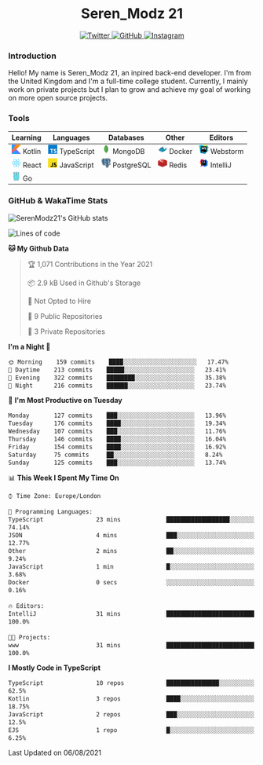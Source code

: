 <div align="center">
  <h1>Seren_Modz 21</h1>
  <a href="https://twitter.com/SerenModz21">
    <img alt="Twitter" src="https://img.shields.io/badge/twitter%20-%231DA1F2.svg?&style=for-the-badge&logo=Twitter&logoColor=white">
  </a>
  <a href="https://github.com/SerenModz21">
    <img alt="GitHub" src="https://img.shields.io/badge/github%20-%23121011.svg?&style=for-the-badge&logo=github&logoColor=white">
  </a>
  <a href="https://www.instagram.com/serenmodz21">
    <img alt="Instagram" src="https://img.shields.io/badge/instagram%20-%23E4405F.svg?&style=for-the-badge&logo=Instagram&logoColor=white">
  </a>
</div>

### Introduction

Hello! My name is Seren_Modz 21, an inpired back-end developer. I'm from the United Kingdom and I'm a full-time college student. Currently, I mainly work on private projects but I plan to grow and achieve my goal of working on more open source projects. 

### Tools

 **Learning**                                        | **Languages**                                               | **Databases**                                               | **Other**                                           | **Editors**                                                  
-----------------------------------------------------|-------------------------------------------------------------|-------------------------------------------------------------|-----------------------------------------------------|--------------------------------------------------------------
 <img width="19px" src="./assets/kotlin.svg"> Kotlin | <img width="19px" src="./assets/typescript.svg"> TypeScript | <img width="19px" src="./assets/mongodb.svg"> MongoDB       | <img width="19px" src="./assets/docker.svg"> Docker | <img width="19px" src="./assets/webstorm.svg"> Webstorm      
 <img width="19px" src="./assets/react.svg"> React   | <img width="19px" src="./assets/javascript.svg"> JavaScript | <img width="19px" src="./assets/postgresql.svg"> PostgreSQL | <img width="19px" src="./assets/redis.svg"> Redis   | <img width="19px" src="./assets/intellij-idea.svg"> IntelliJ
 <img width="19px" src="./assets/go.svg"> Go         |                                                             |                                                             |                                                     |                                                                                                               

### GitHub & WakaTime Stats

![SerenModz21's GitHub stats](https://github-readme-stats.vercel.app/api?username=SerenModz21&show_icons=true&theme=dark)

<!--START_SECTION:waka-->
![Lines of code](https://img.shields.io/badge/From%20Hello%20World%20I%27ve%20Written-23336%20lines%20of%20code-blue)

**🐱 My Github Data** 

> 🏆 1,071 Contributions in the Year 2021
 > 
> 📦 2.9 kB Used in Github's Storage 
 > 
> 🚫 Not Opted to Hire
 > 
> 📜 9 Public Repositories 
 > 
> 🔑 3 Private Repositories  
 > 
**I'm a Night 🦉** 

```text
🌞 Morning    159 commits    ████░░░░░░░░░░░░░░░░░░░░░   17.47% 
🌆 Daytime    213 commits    █████░░░░░░░░░░░░░░░░░░░░   23.41% 
🌃 Evening    322 commits    ████████░░░░░░░░░░░░░░░░░   35.38% 
🌙 Night      216 commits    ██████░░░░░░░░░░░░░░░░░░░   23.74%

```
📅 **I'm Most Productive on Tuesday** 

```text
Monday       127 commits    ███░░░░░░░░░░░░░░░░░░░░░░   13.96% 
Tuesday      176 commits    ████░░░░░░░░░░░░░░░░░░░░░   19.34% 
Wednesday    107 commits    ███░░░░░░░░░░░░░░░░░░░░░░   11.76% 
Thursday     146 commits    ████░░░░░░░░░░░░░░░░░░░░░   16.04% 
Friday       154 commits    ████░░░░░░░░░░░░░░░░░░░░░   16.92% 
Saturday     75 commits     ██░░░░░░░░░░░░░░░░░░░░░░░   8.24% 
Sunday       125 commits    ███░░░░░░░░░░░░░░░░░░░░░░   13.74%

```


📊 **This Week I Spent My Time On** 

```text
⌚︎ Time Zone: Europe/London

💬 Programming Languages: 
TypeScript               23 mins             ██████████████████░░░░░░░   74.14% 
JSON                     4 mins              ███░░░░░░░░░░░░░░░░░░░░░░   12.77% 
Other                    2 mins              ██░░░░░░░░░░░░░░░░░░░░░░░   9.24% 
JavaScript               1 min               █░░░░░░░░░░░░░░░░░░░░░░░░   3.68% 
Docker                   0 secs              ░░░░░░░░░░░░░░░░░░░░░░░░░   0.16%

🔥 Editors: 
IntelliJ                 31 mins             █████████████████████████   100.0%

🐱‍💻 Projects: 
www                      31 mins             █████████████████████████   100.0%

```

**I Mostly Code in TypeScript** 

```text
TypeScript               10 repos            ███████████████░░░░░░░░░░   62.5% 
Kotlin                   3 repos             ████░░░░░░░░░░░░░░░░░░░░░   18.75% 
JavaScript               2 repos             ███░░░░░░░░░░░░░░░░░░░░░░   12.5% 
EJS                      1 repo              █░░░░░░░░░░░░░░░░░░░░░░░░   6.25%

```



 Last Updated on 06/08/2021
<!--END_SECTION:waka-->
